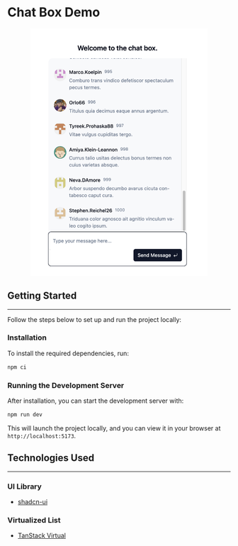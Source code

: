 # Chat Box Demo

<p align="center">
  <img src="./demo.png" alt="Chat Box Demo" width="400"/>
</p>

## Getting Started

---

Follow the steps below to set up and run the project locally:

### Installation

To install the required dependencies, run:

```bash
npm ci
```

### Running the Development Server

After installation, you can start the development server with:

```bash
npm run dev
```

This will launch the project locally, and you can view it in your browser at `http://localhost:5173`.

## Technologies Used

---

### UI Library

- [shadcn-ui](https://ui.shadcn.com/docs)

### Virtualized List

- [TanStack Virtual](https://tanstack.com/virtual/latest/docs/introduction)
